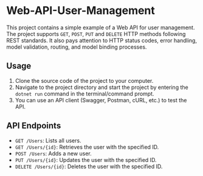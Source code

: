 # Web-API-User-Management

This project contains a simple example of a Web API for user management. The project supports `GET`, `POST`, `PUT` and `DELETE` HTTP methods following REST standards. It also pays attention to HTTP status codes, error handling, model validation, routing, and model binding processes.

## Usage

1. Clone the source code of the project to your computer.
2. Navigate to the project directory and start the project by entering the `dotnet run` command in the terminal/command prompt.
3. You can use an API client (Swagger, Postman, cURL, etc.) to test the API.

## API Endpoints

- `GET /Users`: Lists all users.
- `GET /Users/{id}`: Retrieves the user with the specified ID.
- `POST /Users`: Adds a new user.
- `PUT /Users/{id}`: Updates the user with the specified ID.
- `DELETE /Users/{id}`: Deletes the user with the specified ID.

